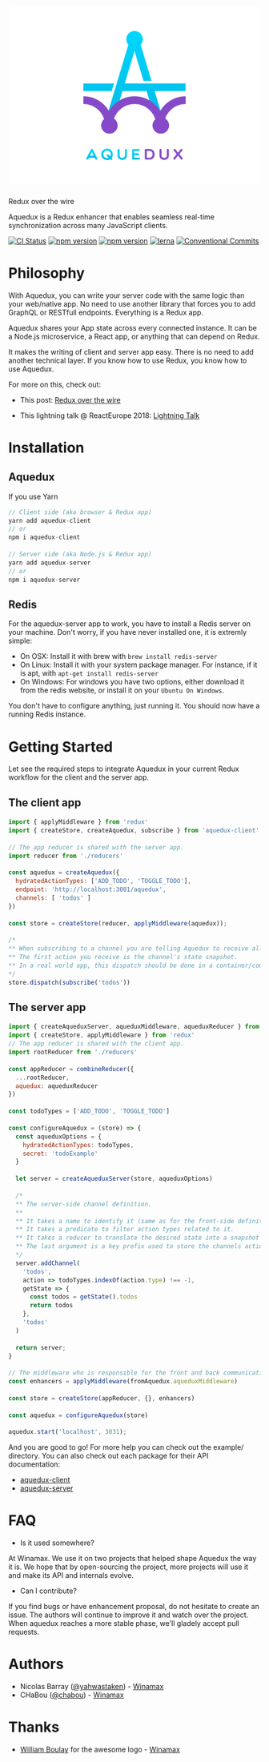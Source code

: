 <h1 align="center">
  <img src="aquedux_logo.png" alt="svgr" title="aquedux" width="500">
</h1>

Redux over the wire

Aquedux is a Redux enhancer that enables seamless real-time synchronization across many JavaScript clients.

[![CI Status](https://circleci.com/gh/winamax/aquedux.svg?style=shield)](https://circleci.com/gh/Winamax/aquedux)
[![npm version](https://img.shields.io/npm/v/aquedux-client.svg?style=flat-square)](https://www.npmjs.com/package/aquedux-client)
[![npm version](https://img.shields.io/npm/v/aquedux-server.svg?style=flat-square)](https://www.npmjs.com/package/aquedux-server)
[![lerna](https://img.shields.io/badge/maintained%20with-lerna-cc00ff.svg)](https://lernajs.io/)
[![Conventional Commits](https://img.shields.io/badge/Conventional%20Commits-1.0.0-yellow.svg)](https://conventionalcommits.org)

# Philosophy

With Aquedux, you can write your server code with the same logic than your web/native app. No need to
use another library that forces you to add GraphQL or RESTfull endpoints. Everything is a Redux app.

Aquedux shares your App state across every connected instance. It can be a Node.js microservice, a React app, or anything that can depend on Redux.

It makes the writing of client and server app easy. There is no need to add another technical layer. If you know how to use Redux, you know how to use Aquedux.

For more on this, check out:

* This post: [Redux over the wire](https://medium.com/@nbarray/redux-over-the-wire-2a849d618ff5)

* This lightning talk @ ReactEurope 2018: [Lightning Talk](https://www.youtube.com/watch?v=pnb5DV3q8n0)

# Installation

## Aquedux

If you use Yarn
```js
// Client side (aka browser & Redux app)
yarn add aquedux-client
// or
npm i aquedux-client

// Server side (aka Node.js & Redux app)
yarn add aquedux-server
// or
npm i aquedux-server
```

## Redis

For the aquedux-server app to work, you have to install a Redis server on your machine. Don't worry, if you have never installed one, it is extremly simple:

* On OSX: Install it with brew with `brew install redis-server`
* On Linux: Install it with your system package manager. For instance, if it is apt, with `apt-get install redis-server`
* On Windows: For windows you have two options, either download it from the redis website, or install it on your `Ubuntu On Windows`.

You don't have to configure anything, just running it.
You should now have a running Redis instance.

# Getting Started

Let see the required steps to integrate Aquedux in your current Redux workflow for the client and the server app.

## The client app

```js
import { applyMiddleware } from 'redux'
import { createStore, createAquedux, subscribe } from 'aquedux-client'

// The app reducer is shared with the server app.
import reducer from './reducers'

const aquedux = createAquedux({
  hydratedActionTypes: ['ADD_TODO', 'TOGGLE_TODO'],
  endpoint: 'http://localhost:3001/aquedux',
  channels: [ 'todos' ]
})
  
const store = createStore(reducer, applyMiddleware(aquedux));

/* 
** When subscribing to a channel you are telling Aquedux to receive all related actions in real-time.
** The first action you receive is the channel's state snapshot.
** In a real world app, this dispatch should be done in a container/component at route level or cDM.
*/
store.dispatch(subscribe('todos'))
```

## The server app

```js
import { createAqueduxServer, aqueduxMiddleware, aqueduxReducer } from 'aquedux-server'
import { createStore, applyMiddleware } from 'redux'
// The app reducer is shared with the client app.
import rootReducer from './reducers'

const appReducer = combineReducer({
  ...rootReducer,
  aquedux: aqueduxReducer
})

const todoTypes = ['ADD_TODO', 'TOGGLE_TODO']

const configureAquedux = (store) => {
  const aqueduxOptions = {
    hydratedActionTypes: todoTypes,
    secret: 'todoExample'
  }

  let server = createAqueduxServer(store, aqueduxOptions)

  /*
  ** The server-side channel definition.
  **
  ** It takes a name to identify it (same as for the front-side definition).
  ** It takes a predicate to filter action types related to it.
  ** It takes a reducer to translate the desired state into a snapshot for first front-side hydratation.
  ** The last argument is a key prefix used to store the channels action.
  */
  server.addChannel(
    'todos',
    action => todoTypes.indexOf(action.type) !== -1,
    getState => {
      const todos = getState().todos
      return todos
    },
    'todos'
  )

  return server;
}

// The middleware who is responsible for the front and back communication.
const enhancers = applyMiddleware(fromAquedux.aqueduxMiddleware)

const store = createStore(appReducer, {}, enhancers)

const aquedux = configureAquedux(store)

aquedux.start('localhost', 3031);
```

And you are good to go! For more help you can check out the example/ directory.
You can also check out each package for their API documentation:

* [aquedux-client](https://github.com/winamax/aquedux/blob/master/packages/aquedux-client/README.md)
* [aquedux-server](https://github.com/winamax/aquedux/blob/master/packages/aquedux-server/README.md)

# FAQ

* Is it used somewhere?

At Winamax. We use it on two projects that helped shape Aquedux the way it is. We
hope that by open-sourcing the project, more projects will use it and make its API
and internals evolve.

* Can I contribute?

If you find bugs or have enhancement proposal, do not hesitate to create an issue. The authors will continue to improve it and watch over the project. When aquedux
reaches a more stable phase, we'll gladely accept pull requests.

# Authors

* Nicolas Barray ([@yahwastaken](https://github.com/yahwastaken)) -
[Winamax](https://www.winamax.fr/)
* CHaBou ([@chabou](https://github.com/chabou)) -
[Winamax](https://www.winamax.fr/)

# Thanks

* [William Boulay](https://www.behance.net/crazyouths)  for the awesome logo -
[Winamax](https://www.winamax.fr/)